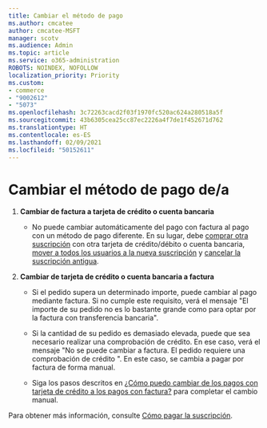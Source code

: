 ```yaml
---
title: Cambiar el método de pago
ms.author: cmcatee
author: cmcatee-MSFT
manager: scotv
ms.audience: Admin
ms.topic: article
ms.service: o365-administration
ROBOTS: NOINDEX, NOFOLLOW
localization_priority: Priority
ms.custom:
- commerce
- "9002612"
- "5073"
ms.openlocfilehash: 3c72263cacd2f03f1970fc520ac624a280518a5f
ms.sourcegitcommit: 43b6305cea25cc87ec2226a4f7de1f452671d762
ms.translationtype: HT
ms.contentlocale: es-ES
ms.lasthandoff: 02/09/2021
ms.locfileid: "50152611"
---
```

# <a name="change-payment-method-fromto"></a>Cambiar el método de pago de/a

1. **Cambiar de factura a tarjeta de crédito o cuenta bancaria**

    - No puede cambiar automáticamente del pago con factura al pago con un método de pago diferente. En su lugar, debe [comprar otra suscripción](https://docs.microsoft.com/microsoft-365/commerce/try-or-buy-microsoft-365#buy-a-different-subscription) con otra tarjeta de crédito/débito o cuenta bancaria, [mover a todos los usuarios a la nueva suscripción](https://docs.microsoft.com/microsoft-365/commerce/subscriptions/move-users-different-subscription) y [cancelar la suscripción antigua](https://docs.microsoft.com/microsoft-365/commerce/subscriptions/cancel-your-subscription).

2. **Cambiar de tarjeta de crédito o cuenta bancaria a factura**

    - Si el pedido supera un determinado importe, puede cambiar al pago mediante factura. Si no cumple este requisito, verá el mensaje "El importe de su pedido no es lo bastante grande como para optar por la factura con transferencia bancaria".

    - Si la cantidad de su pedido es demasiado elevada, puede que sea necesario realizar una comprobación de crédito. En ese caso, verá el mensaje "No se puede cambiar a factura. El pedido requiere una comprobación de crédito ". En este caso, se cambia a pagar por factura de forma manual.

    - Siga los pasos descritos en [¿Cómo puedo cambiar de los pagos con tarjeta de crédito a los pagos con factura?](how-do-i-change-from-credit-card-payments-to-invoice.md) para completar el cambio manual.

Para obtener más información, consulte [Cómo pagar la suscripción](https://docs.microsoft.com/microsoft-365/commerce/billing-and-payments/pay-for-your-subscription).

